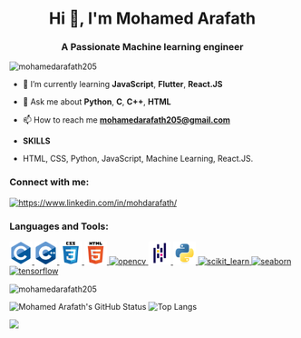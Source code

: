 <h1 align="center">Hi 👋, I'm Mohamed Arafath</h1>
<h3 align="center">A Passionate Machine learning engineer</h3>

<p align="left"> <img src="https://komarev.com/ghpvc/?username=mohamedarafath205&label=Profile%20views&color=0e75b6&style=flat" alt="mohamedarafath205" /> </p>

- 🌱 I’m currently learning **JavaScript**, **Flutter**, **React.JS**

- 💬 Ask me about **Python**, **C**, **C++**, **HTML**

- 📫 How to reach me **mohamedarafath205@gmail.com**

- **SKILLS**
- HTML, CSS, Python, JavaScript, Machine Learning, React.JS.

<h3 align="left">Connect with me:</h3>
<p align="left">
<a href="https://www.linkedin.com/in/mohdarafath/" target="blank"><img align="center" src="https://raw.githubusercontent.com/rahuldkjain/github-profile-readme-generator/master/src/images/icons/Social/linked-in-alt.svg" alt="https://www.linkedin.com/in/mohdarafath/" height="30" width="40" /></a>
</p>

<h3 align="left">Languages and Tools:</h3>
<p align="left"> <a href="https://www.cprogramming.com/" target="_blank" rel="noreferrer"> <img src="https://raw.githubusercontent.com/devicons/devicon/master/icons/c/c-original.svg" alt="c" width="40" height="40"/> </a> <a href="https://www.w3schools.com/cpp/" target="_blank" rel="noreferrer"> <img src="https://raw.githubusercontent.com/devicons/devicon/master/icons/cplusplus/cplusplus-original.svg" alt="cplusplus" width="40" height="40"/> </a> <a href="https://www.w3schools.com/css/" target="_blank" rel="noreferrer"> <img src="https://raw.githubusercontent.com/devicons/devicon/master/icons/css3/css3-original-wordmark.svg" alt="css3" width="40" height="40"/> </a> <a href="https://www.w3.org/html/" target="_blank" rel="noreferrer"> <img src="https://raw.githubusercontent.com/devicons/devicon/master/icons/html5/html5-original-wordmark.svg" alt="html5" width="40" height="40"/> </a> <a href="https://opencv.org/" target="_blank" rel="noreferrer"> <img src="https://www.vectorlogo.zone/logos/opencv/opencv-icon.svg" alt="opencv" width="40" height="40"/> </a> <a href="https://pandas.pydata.org/" target="_blank" rel="noreferrer"> <img src="https://raw.githubusercontent.com/devicons/devicon/2ae2a900d2f041da66e950e4d48052658d850630/icons/pandas/pandas-original.svg" alt="pandas" width="40" height="40"/> </a> <a href="https://www.python.org" target="_blank" rel="noreferrer"> <img src="https://raw.githubusercontent.com/devicons/devicon/master/icons/python/python-original.svg" alt="python" width="40" height="40"/> </a> <a href="https://scikit-learn.org/" target="_blank" rel="noreferrer"> <img src="https://upload.wikimedia.org/wikipedia/commons/0/05/Scikit_learn_logo_small.svg" alt="scikit_learn" width="40" height="40"/> </a> <a href="https://seaborn.pydata.org/" target="_blank" rel="noreferrer"> <img src="https://seaborn.pydata.org/_images/logo-mark-lightbg.svg" alt="seaborn" width="40" height="40"/> </a> <a href="https://www.tensorflow.org" target="_blank" rel="noreferrer"> <img src="https://www.vectorlogo.zone/logos/tensorflow/tensorflow-icon.svg" alt="tensorflow" width="40" height="40"/> </a> </p>

<p><img align="center" src="https://github-readme-streak-stats.herokuapp.com/?user=mohamedarafath205&" alt="mohamedarafath205" /></p>

![Mohamed Arafath's GitHub Status](https://github-readme-stats.vercel.app/api?username=mohamedarafath205&count_private=true&show_icons=true&include_all_commits=true)
![Top Langs](https://github-readme-stats.vercel.app/api/top-langs/?username=mohamedarafath205&hide=TeX&layout=compact)

<a href=#><img src="contributions.svg"></a>
